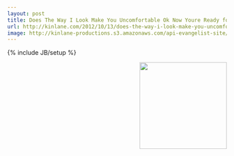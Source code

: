 ```yaml
---
layout: post
title: Does The Way I Look Make You Uncomfortable Ok Now Youre Ready for APIs
url: http://kinlane.com/2012/10/13/does-the-way-i-look-make-you-uncomfortable-ok-now-youre-ready-for-apis/
image: http://kinlane-productions.s3.amazonaws.com/api-evangelist-site/blog/Kin-Lane-2010-2012-2.png
---
```

{% include JB/setup %}
<p><img src="http://kinlane-productions.s3.amazonaws.com/apple/WWDC-Moscone.png" width="200" align="right" /></p>